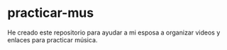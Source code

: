 # practicar-mus

He creado este repositorio para ayudar a mi esposa a organizar videos y enlaces para practicar música.
